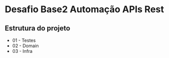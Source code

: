 # Desafio Base2 Automação APIs Rest

## Estrutura do projeto

- 01 - Testes
- 02 - Domain
- 03 - Infra
